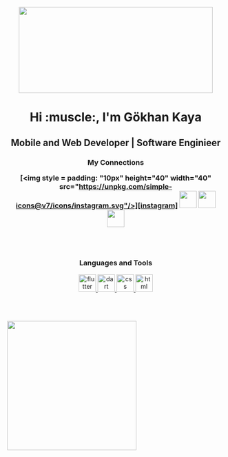 <p align= "center" dir="auto">
<img src="https://media.giphy.com/media/QNFhOolVeCzPQ2Mx85/giphy.gif"  width="450" height="200"  ></center><br>
</p>



<h1 align="center">Hi :muscle:, I'm Gökhan Kaya</h1>


<h2 align="center">Mobile and Web Developer | Software Enginieer

<br/>

<h3 align="center" > My Connections 

[<img style = padding: "10px" height="40" width="40" src="https://unpkg.com/simple-icons@v7/icons/instagram.svg"/>][instagram]
[<img height="40" width="40" src="https://unpkg.com/simple-icons@v7/icons/twitter.svg" />][twitter]
[<img height="40" width="40" src="https://unpkg.com/simple-icons@v7/icons/github.svg" />][github]
[<img height="40" width="40" src="https://unpkg.com/simple-icons@v7/icons/spotify.svg" />][spotify]

</h3>

<br />
<br /> 


<h3 align="center">Languages and Tools</h3>
<p align="center"> <a href="https://flutter.dev/?gclid=CjwKCAjwo_KXBhAaEiwA2RZ8hEvjVKlp5hhm01I3Q5sqPWFdUrrq9iFhX809fiW9Pu9K3wPLpByGZxoCBR4QAvD_BwE&gclsrc=aw.ds" target="_blank"> <img src="https://simpleicons.org/icons/flutter.svg" alt="flutter" width="40" height="40"/> </a> 
<a href="dart.dev" target="_blank"> <img src="https://simpleicons.org/icons/dart.svg" alt="dart" width="40" height="40"/> </a> 
<a href="https://www.w3schools.com/css/"> <img src="https://simpleicons.org/icons/css3.svg" alt="css" width="40" height="40"/> </a> 
<a href="https://www.w3schools.com/html/"> <img src="https://simpleicons.org/icons/html5.svg" alt="html" width="40" height="40"/> </a> 
</p>

<br />
<br /> 
<br />


<img align = "center" src ="https://github-readme-stats.vercel.app/api/top-langs/?username=GkhnKaya00&layout=compact" width = 300>

 




[instagram]: https://www.instagram.com/gkhnkya__/
[twitter]: https://twitter.com/gkhnkaya000
[github]: https://github.com/GkhnKaya00
[spotify]: https://open.spotify.com/user/2w723cg82s7d1bohyti3o4y22?si=e88b740fd2c34c42

